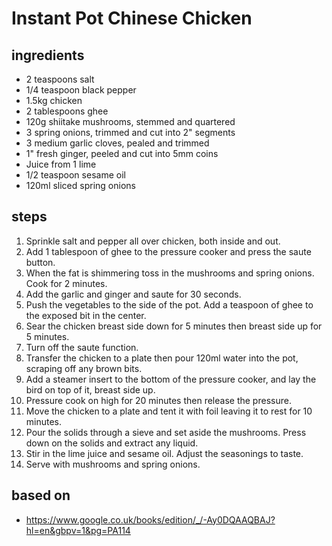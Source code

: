 # Instant Pot Chinese Chicken

## ingredients

- 2 teaspoons salt
- 1/4 teaspoon black pepper
- 1.5kg chicken
- 2 tablespoons ghee
- 120g shiitake mushrooms, stemmed and quartered
- 3 spring onions, trimmed and cut into 2" segments
- 3 medium garlic cloves, pealed and trimmed
- 1" fresh ginger, peeled and cut into 5mm coins
- Juice from 1 lime
- 1/2 teaspoon sesame oil
- 120ml sliced spring onions

## steps

1. Sprinkle salt and pepper all over chicken, both inside and out.
2. Add 1 tablespoon of ghee to the pressure cooker and press the saute button.
3. When the fat is shimmering toss in the mushrooms and spring onions. Cook for 2 minutes.
4. Add the garlic and ginger and saute for 30 seconds.
5. Push the vegetables to the side of the pot. Add a teaspoon of ghee to the exposed bit in the center.
6. Sear the chicken breast side down for 5 minutes then breast side up for 5 minutes.
7. Turn off the saute function.
8. Transfer the chicken to a plate then pour 120ml water into the pot, scraping off any brown bits.
9. Add a steamer insert to the bottom of the pressure cooker, and lay the bird on top of it, breast side up.
10. Pressure cook on high for 20 minutes then release the pressure.
11. Move the chicken to a plate and tent it with foil leaving it to rest for 10 minutes.
12. Pour the solids through a sieve and set aside the mushrooms. Press down on the solids and extract any liquid.
13. Stir in the lime juice and sesame oil. Adjust the seasonings to taste.
14. Serve with mushrooms and spring onions.

## based on

- https://www.google.co.uk/books/edition/_/-Ay0DQAAQBAJ?hl=en&gbpv=1&pg=PA114
